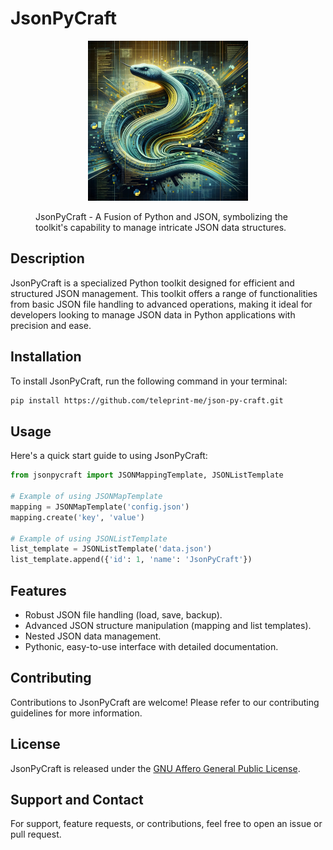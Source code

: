 # JsonPyCraft

<figure>
    <p align="center">
        <img src="assets/logo.png"
            alt="JsonPyCraft Artwork Image"
            width="256" height="256">
        <figcaption>JsonPyCraft - A Fusion of Python and JSON, symbolizing the toolkit's capability to manage intricate JSON data structures.</figcaption>
    </p>
</figure>

## Description
JsonPyCraft is a specialized Python toolkit designed for efficient and structured JSON management. This toolkit offers a range of functionalities from basic JSON file handling to advanced operations, making it ideal for developers looking to manage JSON data in Python applications with precision and ease.

## Installation

To install JsonPyCraft, run the following command in your terminal:

```bash
pip install https://github.com/teleprint-me/json-py-craft.git
```

## Usage

Here's a quick start guide to using JsonPyCraft:

```python
from jsonpycraft import JSONMappingTemplate, JSONListTemplate

# Example of using JSONMapTemplate
mapping = JSONMapTemplate('config.json')
mapping.create('key', 'value')

# Example of using JSONListTemplate
list_template = JSONListTemplate('data.json')
list_template.append({'id': 1, 'name': 'JsonPyCraft'})
```

## Features

- Robust JSON file handling (load, save, backup).
- Advanced JSON structure manipulation (mapping and list templates).
- Nested JSON data management.
- Pythonic, easy-to-use interface with detailed documentation.

## Contributing

Contributions to JsonPyCraft are welcome! Please refer to our contributing guidelines for more information.

## License

JsonPyCraft is released under the [GNU Affero General Public License](LICENSE).

## Support and Contact

For support, feature requests, or contributions, feel free to open an issue or pull request.
